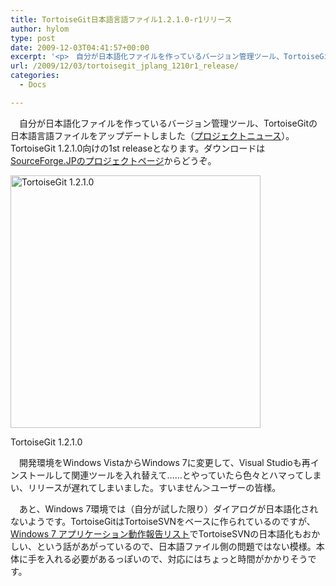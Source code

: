 ```yaml
---
title: TortoiseGit日本語言語ファイル1.2.1.0-r1リリース
author: hylom
type: post
date: 2009-12-03T04:41:57+00:00
excerpt: '<p>　自分が日本語化ファイルを作っているバージョン管理ツール、TortoiseGitの日本語言語ファイルをアップデートしました（<a href="http://sourceforge.jp/forum/forum.php?forum_id=21250">プロジェクトニュース</a>）。TortoiseGit 1.2.1.0向けの1st releaseとなります。ダウンロードは<a href="http://sourceforge.jp/projects/tortoisegit/">SourceForge.JPのプロジェクトページ</a>からどうぞ。</p>'
url: /2009/12/03/tortoisegit_jplang_1210r1_release/
categories:
  - Docs

---
```

　自分が日本語化ファイルを作っているバージョン管理ツール、TortoiseGitの日本語言語ファイルをアップデートしました（[プロジェクトニュース][1]）。TortoiseGit 1.2.1.0向けの1st releaseとなります。ダウンロードは[SourceForge.JPのプロジェクトページ][2]からどうぞ。

<div style="width: 410px" class="wp-caption aligncenter">
  <img alt="TortoiseGit 1.2.1.0" src="http://hylom.net/img/blog/091203/tgit_s.png" title="TortoiseGit 1.2.1.0" width="400" height="404" />
  
  <p class="wp-caption-text">
    TortoiseGit 1.2.1.0
  </p>
</div>

　開発環境をWindows VistaからWindows 7に変更して、Visual Studioも再インストールして関連ツールを入れ替えて……とやっていたら色々とハマってしまい、リリースが遅れてしまいました。すいません＞ユーザーの皆様。

　あと、Windows 7環境では（自分が試した限り）ダイアログが日本語化されないようです。TortoiseGitはTortoiseSVNをベースに作られているのですが、[Windows 7 アプリケーション動作報告リスト][3]でTortoiseSVNの日本語化もおかしい、という話があがっているので、日本語ファイル側の問題ではない模様。本体に手を入れる必要があるっぽいので、対応にはちょっと時間がかかりそうです。

 [1]: http://sourceforge.jp/forum/forum.php?forum_id=21250
 [2]: http://sourceforge.jp/projects/tortoisegit/
 [3]: http://w7.vector.jp/softrev/detail.php?s_no=67165